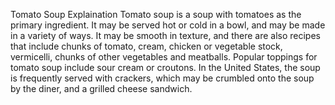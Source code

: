 Tomato Soup Explaination
Tomato soup is a soup with tomatoes as the primary ingredient. It may be served hot or cold in a bowl, and may be made in a variety of ways. It may be smooth in texture, and there are also recipes that include chunks of tomato, cream, chicken or vegetable stock, vermicelli, chunks of other vegetables and meatballs. Popular toppings for tomato soup include sour cream or croutons. In the United States, the soup is frequently served with crackers, which may be crumbled onto the soup by the diner, and a grilled cheese sandwich.
